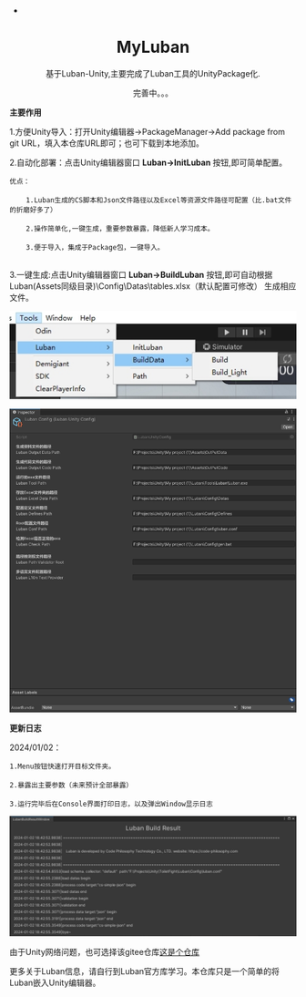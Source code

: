 +
<h1 align="center">
    MyLuban
</h1> 
<p align="center">基于Luban-Unity,主要完成了Luban工具的UnityPackage化.
  
<p align="center">完善中。。。

**主要作用**

1.方便Unity导入：打开Unity编辑器->PackageManager->Add package from git URL，填入本仓库URL即可；也可下载到本地添加。

2.自动化部署：点击Unity编辑器窗口 **Luban->InitLuban** 按钮,即可简单配置。

```
优点：

    1.Luban生成的CS脚本和Json文件路径以及Excel等资源文件路径可配置（比.bat文件的折磨好多了）

    2.操作简单化,一键生成，重要参数暴露，降低新人学习成本。

    3.便于导入，集成于Package包，一键导入。
    
```
3.一键生成:点击Unity编辑器窗口 **Luban->BuildLuban** 按钮,即可自动根据 Luban(Assets同级目录)\Config\Datas\tables.xlsx（默认配置可修改） 生成相应文件。

![Image](https://github.com/SaberArtoriaFan/pictures/blob/main/20240102-184747.jpg)

![Image](https://github.com/SaberArtoriaFan/pictures/blob/main/20231207-185623.jpg)

**更新日志**

2024/01/02：

    1.Menu按钮快速打开目标文件夹。
    
    2.暴露出主要参数（未来预计全部暴露）

    3.运行完毕后在Console界面打印日志，以及弹出Window显示日志

![Image](https://github.com/SaberArtoriaFan/pictures/blob/main/20240102-184330.jpg)

由于Unity网络问题，也可选择该gitee仓库[这是个仓库](https://gitee.com/Suzibuyi/my-luban)

更多关于Luban信息，请自行到Luban官方库学习。本仓库只是一个简单的将Luban嵌入Unity编辑器。
